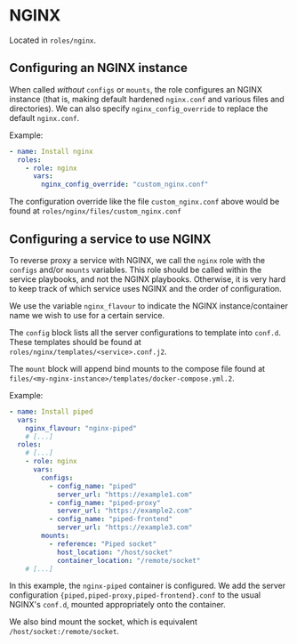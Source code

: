 # NGINX

Located in `roles/nginx`.

## Configuring an NGINX instance

When called _without_ `configs` or `mounts`, the role configures an NGINX
instance (that is, making default hardened `nginx.conf` and various files and
directories). We can also specify `nginx_config_override` to replace the
default `nginx.conf`.

Example:

```yml
- name: Install nginx
  roles:
    - role: nginx
      vars:
        nginx_config_override: "custom_nginx.conf"
```

The configuration override like the file `custom_nginx.conf` above would be
found at `roles/nginx/files/custom_nginx.conf`

## Configuring a service to use NGINX

To reverse proxy a service with NGINX, we call the `nginx` role with the
`configs` and/or `mounts` variables. This role should be called within the
service playbooks, and not the NGINX playbooks. Otherwise, it is very hard to
keep track of which service uses NGINX and the order of configuration.

We use the variable `nginx_flavour` to indicate the NGINX instance/container
name we wish to use for a certain service.

The `config` block lists all the server configurations to template into
`conf.d`. These templates should be found at
`roles/nginx/templates/<service>.conf.j2`.

The `mount` block will append bind mounts to the compose file found at
`files/<my-nginx-instance>/templates/docker-compose.yml.2`.

Example:

```yml
- name: Install piped
  vars:
    nginx_flavour: "nginx-piped"
    # [...]
  roles:
    # [...]
    - role: nginx
      vars:
        configs:
          - config_name: "piped"
            server_url: "https://example1.com"
          - config_name: "piped-proxy"
            server_url: "https://example2.com"
          - config_name: "piped-frontend"
            server_url: "https://example3.com"
        mounts:
          - reference: "Piped socket"
            host_location: "/host/socket"
            container_location: "/remote/socket"
    # [...]
```

In this example, the `nginx-piped` container is configured. We add the server
configuration `{piped,piped-proxy,piped-frontend}.conf` to the usual NGINX's
`conf.d`, mounted appropriately onto the container.

We also bind mount the socket, which is equivalent `/host/socket:/remote/socket`.
